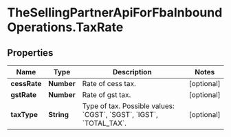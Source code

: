 # TheSellingPartnerApiForFbaInboundOperations.TaxRate

## Properties

Name | Type | Description | Notes
------------ | ------------- | ------------- | -------------
**cessRate** | **Number** | Rate of cess tax. | [optional] 
**gstRate** | **Number** | Rate of gst tax. | [optional] 
**taxType** | **String** | Type of tax. Possible values: &#x60;CGST&#x60;, &#x60;SGST&#x60;, &#x60;IGST&#x60;, &#x60;TOTAL_TAX&#x60;. | [optional] 


